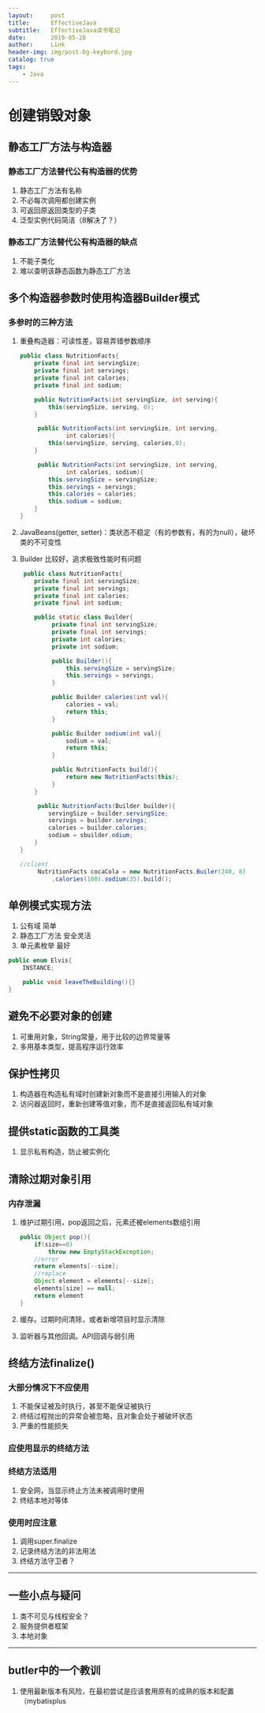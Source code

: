 ```yaml
---
layout:     post
title:      EffectiveJava
subtitle:   EffectiveJava读书笔记
date:       2019-05-28
author:     Link
header-img: img/post-bg-keybord.jpg
catalog: true
tags:
    - Java
---
```


# 创建销毁对象

## 静态工厂方法与构造器

### 静态工厂方法替代公有构造器的优势

1. 静态工厂方法有名称
2. 不必每次调用都创建实例
3. 可返回原返回类型的子类
4. 泛型实例代码简洁（8解决了？）

### 静态工厂方法替代公有构造器的缺点

1. 不能子类化
2. 难以查明该静态函数为静态工厂方法

## 多个构造器参数时使用构造器Builder模式

### 多参时的三种方法

1. 重叠构造器：可读性差，容易弄错参数顺序

   ```java
   public class NutritionFacts{
       private final int servingSize;
       private final int servings;
       private final int calories;
       private final int sodium;

       public NutritionFacts(int servingSize, int serving){
           this(servingSize, serving, 0);
       }

        public NutritionFacts(int servingSize, int serving,
                int calories){
           this(servingSize, serving, calories,0);
       }

        public NutritionFacts(int servingSize, int serving,
                int calories, sodium){
           this.servingSize = servingSize;
           this.servings = servings;
           this.calories = calories;
           this.sodium = sodium;
       }
   }
   ```

2. JavaBeans(getter, setter)：类状态不稳定（有的参数有，有的为null），破坏类的不可变性
3. Builder 比较好，追求极致性能时有问题

   ```java
    public class NutritionFacts{
       private final int servingSize;
       private final int servings;
       private final int calories;
       private final int sodium;

       public static class Builder{
            private final int servingSize;
            private final int servings;
            private int calories;
            private int sodium;

            public Builder(){
                this.servingSize = servingSize;
                this.servings = servings;
            }

            public Builder calories(int val){
                calories = val;
                return this;
            }

            public Builder sodium(int val){
                sodium = val;
                return this;
            }

            public NutritionFacts build(){
                return new NutritionFacts(this);
            }
       }

        public NutritionFacts(Builder builder){
           servingSize = builder.servingSize;
           servings = builder.servings;
           calories = builder.calories;
           sodium = sbuilder.odium;
       }
   }

   //client
        NutritionFacts cocaCola = new NutritionFacts.Builer(240, 8)
            .calories(100).sodium(35).build();
   ```

## 单例模式实现方法

1. 公有域 简单
2. 静态工厂方法 安全灵活
3. 单元素枚举 最好

```java
public enum Elvis{
    INSTANCE;

    public void leaveTheBuilding(){}
}
```

## 避免不必要对象的创建

1. 可重用对象，String常量，用于比较的边界常量等
2. 多用基本类型，提高程序运行效率

## 保护性拷贝

1. 构造器在构造私有域时创建新对象而不是直接引用输入的对象
2. 访问器返回时，重新创建等值对象，而不是直接返回私有域对象

## 提供static函数的工具类

1. 显示私有构造，防止被实例化

## 清除过期对象引用

### 内存泄漏

1. 维护过期引用，pop返回之后，元素还被elements数组引用

    ```java
    public Object pop(){
        if(size==0)
            throw new EmptyStackException;
        //error
        return elements[--size];
        //replace
        Object element = elements[--size];
        elements[size] == null;
        return element
    }
    ```

2. 缓存。过期时间清除，或者新增项目时显示清除

3. 监听器与其他回调。API回调与弱引用

## 终结方法finalize()

### 大部分情况下不应使用

1. 不能保证被及时执行，甚至不能保证被执行
2. 终结过程抛出的异常会被忽略，且对象会处于被破坏状态
3. 严重的性能损失

### 应使用显示的终结方法

### 终结方法适用

1. 安全网，当显示终止方法未被调用时使用
2. 终结本地对等体

### 使用时应注意

1. 调用super.finalize
2. 记录终结方法的非法用法
3. 终结方法守卫者？

---

## 一些小点与疑问

1. 类不可见与线程安全？
2. 服务提供者框架
3. 本地对象

---

## butler中的一个教训

1. 使用最新版本有风险，在最初尝试是应该套用原有的成熟的版本和配置（mybatisplus
